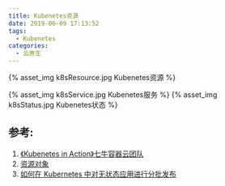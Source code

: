 ```yaml
---
title: Kubenetes资源
date: 2019-06-09 17:13:52
tags:
  - Kubenetes
categories:
  - 云原生
---
```



{% asset_img   k8sResource.jpg  Kubenetes资源  %} 

<!-- more -->

{% asset_img   k8sService.jpg  Kubenetes服务  %} 
{% asset_img   k8sStatus.jpg  Kubenetes状态  %} 

## 参考:

1. [《Kubenetes in Action》七牛容器云团队](http://product.dangdang.com/26439199.html?ref=book-65152-9168_1-529800-3)
2. [资源对象](https://feisky.xyz/kubernetes-handbook/concepts/)
3. [如何在 Kubernetes 中对无状态应用进行分批发布](https://www.infoq.cn/article/oyjoCIZBpxw*dI21AXPI)